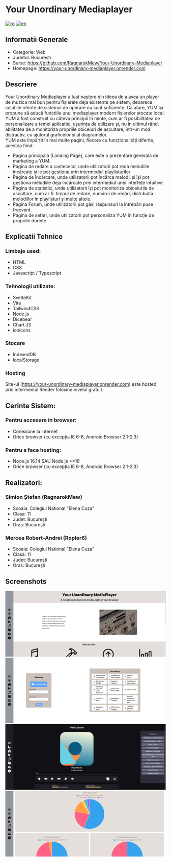 # Your Unordinary Mediaplayer
[![ro](https://img.shields.io/badge/lang-ro-red)](README.ro.md)
[![en](https://img.shields.io/badge/lang-en-blue)](README.md)

## Informatii Generale
* Categorie: Web
* Judetul: București
* Surse: https://github.com/RagnarokMew/Your-Unordinary-Mediaplayer
* Homepage: https://your-unordinary-mediaplayer.onrender.com

## Descriere
Your Unordinary Mediaplayer a luat naștere din ideea de a avea un player de muzica mai bun pentru fișierele deja existente pe sistem, deoarece solutiile oferite de sistemul de operare nu sunt suficiente. Ca atare, YUM își propune să aducă functiile unui mediaplayer modern fișierelor stocate local.
<br>
YUM a fost construit cu câteva principii în minte, cum ar fi posibilitatea de personalizare a temei aplicatiei, ușurința de utilizare și, nu în ultimul rând, abilitatea de a monitoriza propriile obiceiuri de ascultare, într-un mod distractiv, cu ajutorul graficelor și al diagramelor.
<br>
YUM este împărțit în mai multe pagini, fiecare cu funcționalități diferite, acestea fiind:
* Pagina principală (Landing Page), care este o prezentare generală de marketing a YUM.
* Pagina de redare a cantecelor, unde utilizatorii pot reda melodiile încărcate și le pot gestiona prin intermediul playlisturilor
* Pagina de încărcare, unde utilizatorii pot încărca melodii și își pot gestiona melodiile deja încărcate prin intermediul unei interfețe intuitive
* Pagina de statistici, unde utilizatorii își pot monitoriza obiceiurile de ascultare, cum ar fi: timpul de redare, numărul de redări, distribuția melodiilor în playlisturi și multe altele.
* Pagina Forum, unde utilizatorii pot găsi răspunsuri la întrebări puse frecvent.
* Pagina de setări, unde utilizatorii pot personaliza YUM în funcție de propriile dorințe

## Explicatii Tehnice

### Limbaje used:
* HTML
* CSS
* Javascript / Typescript

### Tehnologii utilizate:
* SvelteKit
* Vite
* TailwindCSS
* Node.js
* Dicebear
* Chart.JS
* ionicons

### Stocare
* IndexedDB
* localStorage

### Hosting
Site-ul (https://your-unordinary-mediaplayer.onrender.com) este hosted prin intermediul Render folosind nivelul gratuit.

## Cerinte Sistem:
### Pentru accesare in browser:
* Conexiune la internet
* Orice browser (cu excepția IE 6-8, Android Browser 2.1-2.3)

### Pentru a face hosting:
* Node.js 16.14 SAU Node.js >=18
* Orice browser (cu excepția IE 6-8, Android Browser 2.1-2.3)

## Realizatori:

### Simion Ștefan (RagnarokMew)
* Scoala: Colegiul National "Elena Cuza"
* Clasa: 11
* Judet: București
* Oras: București

### Mercea Robert-Andrei (Ropler6)
* Scoala: Colegiul National "Elena Cuza"
* Clasa: 11
* Judet: București
* Oras: București

## Screenshots
<img src="documentation/Screenshot1.png">

<img src="documentation/Screenshot4.png">

<img src="documentation/Screenshot5.png">

<img src="documentation/Screenshot6.png">
